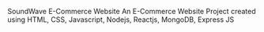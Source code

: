 SoundWave E-Commerce Website 
An E-Commerce Website Project created using HTML, CSS, Javascript, Nodejs, Reactjs, MongoDB, Express JS
